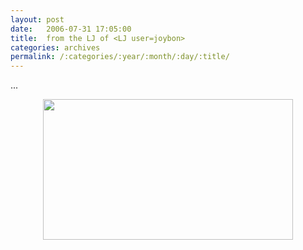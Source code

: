 ```yaml
---
layout: post
date:	2006-07-31 17:05:00
title:  from the LJ of <LJ user=joybon>
categories: archives
permalink: /:categories/:year/:month/:day/:title/
---
```

...





<DIV align=center><IMG height=225 alt="" src="http://www.horacek.com.au/images%20-%20thgstobuy/taught%20me%20to%20readpink400.gi" width=400></DIV>
